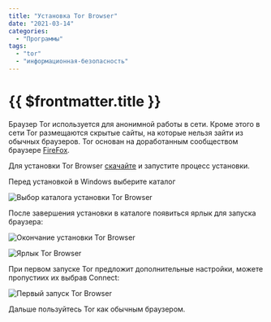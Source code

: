 ```yaml
---
title: "Установка Tor Browser"
date: "2021-03-14"
categories: 
  - "Программы"
tags: 
  - "tor"
  - "информационная-безопасность"
---
```


# {{ $frontmatter.title }}

Браузер Tor используется для анонимной работы в сети. Кроме этого в сети Tor размещаются скрытые сайты, на которые нельзя зайти из обычных браузеров. Tor основан на доработанным сообществом браузере [FireFox](https://www.mozilla.org/ru/firefox/).

Для установки Tor Browser [скачайте](https://www.torproject.org/download/) и запустите процесс установки.

Перед установкой в Windows выберите каталог

![Выбор каталога установки Tor Browser](images/install_tor_folder.png)

После завершения установки в каталоге появиться ярлык для запуска браузера:

![Окончание установки Tor Browser](images/install_tor_after_install.png)

![Ярлык Tor Browser](images/install_tor_link.png)

При первом запуске Tor предложит дополнительные настройки, можете пропустиих их выбрав Connect:

![Первый запуск Tor Browser](images/install_tor_first_run.png)

Дальше пользуйтесь Tor как обычным браузером.
